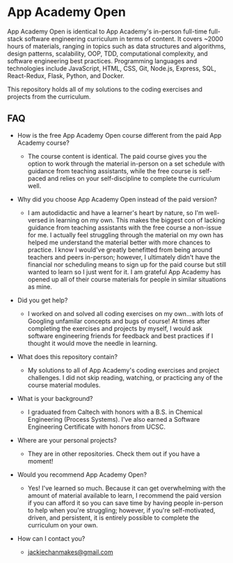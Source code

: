# App Academy Open

App Academy Open is identical to App Academy's in-person full-time full-stack software engineering curriculum in terms of content. It covers ~2000 hours of materials, ranging in topics such as data structures and algorithms, design patterns, scalability, OOP, TDD, computational complexity, and software engineering best practices. Programming languages and technologies include JavaScript, HTML, CSS, Git, Node.js, Express, SQL, React-Redux, Flask, Python, and Docker. 

This repository holds all of my solutions to the coding exercises and projects from the curriculum.

## FAQ
- How is the free App Academy Open course different from the paid App Academy course? 
  - The course content is identical. The paid course gives you the option to work through the material in-person on a set schedule with guidance from teaching assistants, while the free course is self-paced and relies on your self-discipline to complete the curriculum well. 

- Why did you choose App Academy Open instead of the paid version? 
  - I am autodidactic and have a learner's heart by nature, so I'm well-versed in learning on my own. This makes the biggest con of lacking guidance from teaching assistants with the free course a non-issue for me. I actually feel struggling through the material on my own has helped me understand the material better with more chances to practice. I know I would've greatly benefitted from being around teachers and peers in-person; however, I ultimately didn't have the financial nor scheduling means to sign up for the paid course but still wanted to learn so I just went for it. I am grateful App Academy has opened up all of their course materials for people in similar situations as mine.

- Did you get help? 
  - I worked on and solved all coding exercises on my own...with lots of Googling unfamilar concepts and bugs of course! At times after completing the exercises and projects by myself, I would ask software engineering friends for feedback and best practices if I thought it would move the needle in learning. 

- What does this repository contain? 
  - My solutions to all of App Academy's coding exercises and project challenges. I did not skip reading, watching, or practicing any of the course material modules. 

- What is your background? 
  - I graduated from Caltech with honors with a B.S. in Chemical Engineering (Process Systems). I've also earned a Software Engineering Certificate with honors from UCSC.

- Where are your personal projects? 
  - They are in other repositories. Check them out if you have a moment!

- Would you recommend App Academy Open? 
  - Yes! I've learned so much. Because it can get overwhelming with the amount of material available to learn, I recommend the paid version if you can afford it so you can save time by having people in-person to help when you're struggling; however, if you're self-motivated, driven, and persistent, it is entirely possible to complete the curriculum on your own.   

- How can I contact you? 
  - jackiechanmakes@gmail.com
